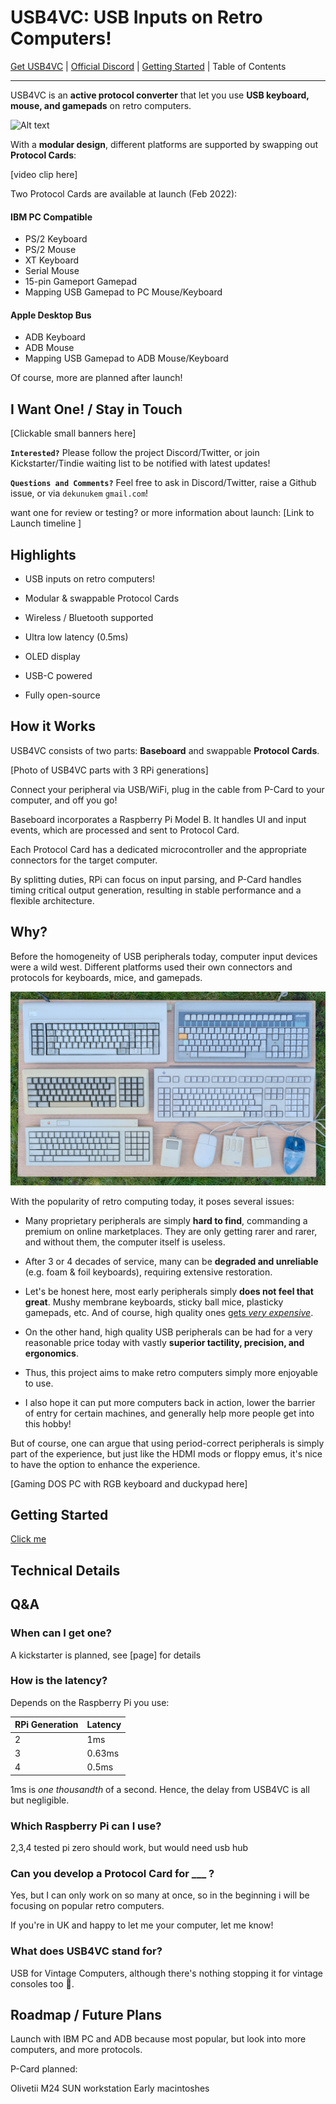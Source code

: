 # USB4VC: USB Inputs on Retro Computers!

[Get USB4VC](https://www.tindie.com/) | [Official Discord](https://discord.gg/4sJCBx5) | [Getting Started](getting_started.md) | Table of Contents

-----

USB4VC is an **active protocol converter** that let you use **USB keyboard, mouse, and gamepads** on retro computers.

![Alt text](photos/header.jpeg)

With a **modular design**, different platforms are supported by swapping out **Protocol Cards**:

[video clip here]

Two Protocol Cards are available at launch (Feb 2022):

#### IBM PC Compatible

* PS/2 Keyboard
* PS/2 Mouse
* XT Keyboard
* Serial Mouse
* 15-pin Gameport Gamepad
* Mapping USB Gamepad to PC Mouse/Keyboard

#### Apple Desktop Bus

* ADB Keyboard
* ADB Mouse
* Mapping USB Gamepad to ADB Mouse/Keyboard

Of course, more are planned after launch!

## I Want One! / Stay in Touch

[Clickable small banners here]

**`Interested?`** Please follow the project Discord/Twitter, or join Kickstarter/Tindie waiting list to be notified with latest updates!

**`Questions and Comments?`** Feel free to ask in Discord/Twitter, raise a Github issue, or via `dekunukem` `gmail.com`!

want one for review or testing? or more information about launch: [Link to Launch timeline ]

## Highlights

* USB inputs on retro computers!

* Modular & swappable Protocol Cards

* Wireless / Bluetooth supported

* Ultra low latency (0.5ms)

* OLED display

* USB-C powered

* Fully open-source

## How it Works

USB4VC consists of two parts: **Baseboard** and swappable **Protocol Cards**.

[Photo of USB4VC parts with 3 RPi generations]

Connect your peripheral via USB/WiFi, plug in the cable from P-Card to your computer, and off you go!

Baseboard incorporates a Raspberry Pi Model B. It handles UI and input events, which are processed and sent to Protocol Card. 

Each Protocol Card has a dedicated microcontroller and the appropriate connectors for the target computer.

By splitting duties, RPi can focus on input parsing, and P-Card handles timing critical output generation, resulting in stable performance and a flexible architecture.

## Why?

Before the homogeneity of USB peripherals today, computer input devices were a wild west. Different platforms used their own connectors and protocols for keyboards, mice, and gamepads.

![Alt text](photos/keyboards.jpeg)

With the popularity of retro computing today, it poses several issues:

* Many proprietary peripherals are simply **hard to find**, commanding a premium on online marketplaces. They are only getting rarer and rarer, and without them, the computer itself is useless.

* After 3 or 4 decades of service, many can be **degraded and unreliable** (e.g. foam & foil keyboards), requiring extensive restoration.

* Let's be honest here, most early peripherals simply **does not feel that great**. Mushy membrane keyboards, sticky ball mice, plasticky gamepads, etc. And of course, high quality ones [gets *very expensive*](https://www.ebay.com/sch/i.html?_nkw=ibm+model+f&_sacat=0&rt=nc&LH_Sold=1&LH_Complete=1).

* On the other hand, high quality USB peripherals can be had for a very reasonable price today with vastly **superior tactility, precision, and ergonomics**.

* Thus, this project aims to make retro computers simply more enjoyable to use.

* I also hope it can put more computers back in action, lower the barrier of entry for certain machines, and generally help more people get into this hobby!

But of course, one can argue that using period-correct peripherals is simply part of the experience, but just like the HDMI mods or floppy emus, it's nice to have the option to enhance the experience.

[Gaming DOS PC with RGB keyboard and duckypad here]

## Getting Started

[Click me](getting_started.md)

## Technical Details

## Q&A

### When can I get one?

A kickstarter is planned, see [page] for details

### How is the latency?

Depends on the Raspberry Pi you use:

| RPi Generation | Latency |
|----------------|---------|
| 2              | 1ms     |
| 3              | 0.63ms  |
| 4              | 0.5ms   |

1ms is *one thousandth* of a second. Hence, the delay from USB4VC is all but negligible.

### Which Raspberry Pi can I use?

2,3,4 tested
pi zero should work, but would need usb hub

### Can you develop a Protocol Card for ___ ?

Yes, but I can only work on so many at once, so in the beginning i will be focusing on popular retro computers. 

If you're in UK and happy to let me your computer, let me know!

### What does USB4VC stand for?

USB for Vintage Computers, although there's nothing stopping it for vintage consoles too 🤔.

## Roadmap / Future Plans

Launch with IBM PC and ADB because most popular, but look into more computers, and more protocols.

P-Card planned:

Olivetii M24
SUN workstation
Early macintoshes

